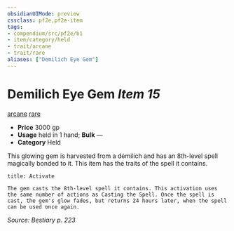 ```yaml
---
obsidianUIMode: preview
cssclass: pf2e,pf2e-item
tags:
- compendium/src/pf2e/b1
- item/category/held
- trait/arcane
- trait/rare
aliases: ["Demilich Eye Gem"]
---
```

# Demilich Eye Gem *Item 15*  
[arcane](../../../rules/traits/arcane.md)  [rare](../../../rules/traits/rare.md)  

- **Price** 3000 gp
- **Usage** held in 1 hand; **Bulk** —
- **Category** Held

This glowing gem is harvested from a demilich and has an 8th-level spell magically bonded to it. This item has the traits of the spell it contains.

```ad-embed-ability
title: Activate

The gem casts the 8th-level spell it contains. This activation uses the same number of actions as Casting the Spell. Once the spell is cast, the gem's glow fades, but returns 24 hours later, when the spell can be used once again.
```

*Source: Bestiary p. 223*